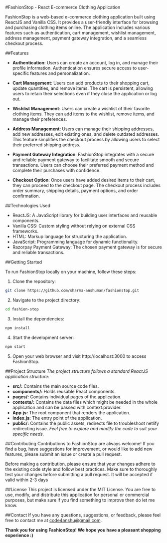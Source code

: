 #FashionStop - React E-commerce Clothing Application

FashionStop is a web-based e-commerce clothing application built using ReactJS and Vanilla CSS. It provides a user-friendly interface for browsing and purchasing clothing items online. The application includes various features such as authentication, cart management, wishlist management, address management, payment gateway integration, and a seamless checkout process.

##Features
* **Authentication**: Users can create an account, log in, and manage their profile information. Authentication ensures secure access to user-specific features and personalization.

* **Cart Management**: Users can add products to their shopping cart, update quantities, and remove items. The cart is persistent, allowing users to retain their selections even if they close the application or log out.

* **Wishlist Management**: Users can create a wishlist of their favorite clothing items. They can add items to the wishlist, remove items, and manage their preferences.

* **Address Management**: Users can manage their shipping addresses, add new addresses, edit existing ones, and delete outdated addresses. This feature simplifies the checkout process by allowing users to select their preferred shipping address.

* **Payment Gateway Integration**: FashionStop integrates with a secure and reliable payment gateway to facilitate smooth and secure transactions. Users can choose their preferred payment method and complete their purchases with confidence.

* **Checkout Option**: Once users have added desired items to their cart, they can proceed to the checkout page. The checkout process includes order summary, shipping details, payment options, and order confirmation.

##Technologies Used
* ReactJS: A JavaScript library for building user interfaces and reusable components.
* Vanilla CSS: Custom styling without relying on external CSS frameworks.
* HTML: Markup language for structuring the application.
* JavaScript: Programming language for dynamic functionality.
* Razorpay Payment Gateway: The chosen payment gateway is for secure and reliable transactions.

##Getting Started

To run FashionStop locally on your machine, follow these steps:
1. Clone the repository:
```bash
git clone https://github.com/sharma-anshuman/fashionstop.git
```
2. Navigate to the project directory:
```bash
cd fashion-stop
```
3. Install the dependencies:
```bash
npm install
```
4. Start the development server:
```bash
npm start
```
5. Open your web browser and visit http://localhost:3000 to access FashionStop.

##Project Structure
_The project structure follows a standard ReactJS application structure:_

* **src/:** Contains the main source code files.
* **components/:** Holds reusable React components.
* **pages/:** Contains individual pages of the application.
* **contexts/:** Contains the data files which might be needed in the whole application and can be passed with context.provider.
* **App.js:** The root component that renders the application.
* **index.js:** The entry point of the application.
* **public/:** Contains the public assets, redirects file to troubleshoot netlify redirecting issue.
_Feel free to explore and modify the code to suit your specific needs._

##Contributing
Contributions to FashionStop are always welcome! If you find a bug, have suggestions for improvement, or would like to add new features, please submit an issue or create a pull request.

Before making a contribution, please ensure that your changes adhere to the existing code style and follow best practices. Make sure to thoroughly test your changes before submitting a pull request. It will be accepted if valid within 2-3 days

##License
This project is licensed under the MIT License. You are free to use, modify, and distribute this application for personal or commercial purposes, but make sure if you find something to improve then do let me know.

##Contact
If you have any questions, suggestions, or feedback, please feel free to contact me at code4anshu@gmail.com.

**Thank you for using FashionStop! We hope you have a pleasant shopping experience :)**
